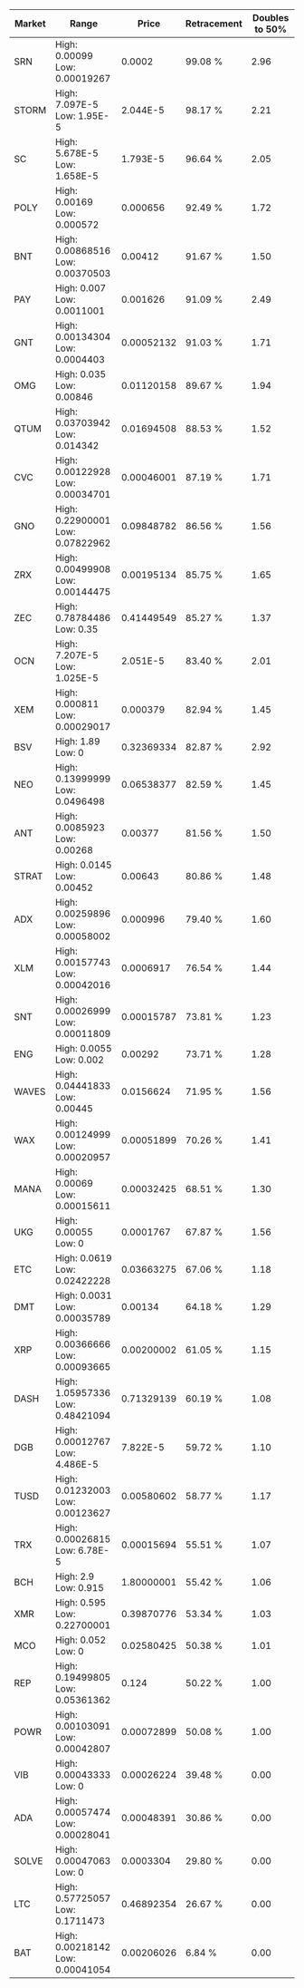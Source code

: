 | Market | Range | Price| Retracement | Doubles to 50% |
| --- | --- | --- | --- | --- |
| SRN | High: 0.00099<br />Low: 0.00019267 | 0.0002 | 99.08 % | 2.96 |
| STORM | High: 7.097E-5<br />Low: 1.95E-5 | 2.044E-5 | 98.17 % | 2.21 |
| SC | High: 5.678E-5<br />Low: 1.658E-5 | 1.793E-5 | 96.64 % | 2.05 |
| POLY | High: 0.00169<br />Low: 0.000572 | 0.000656 | 92.49 % | 1.72 |
| BNT | High: 0.00868516<br />Low: 0.00370503 | 0.00412 | 91.67 % | 1.50 |
| PAY | High: 0.007<br />Low: 0.0011001 | 0.001626 | 91.09 % | 2.49 |
| GNT | High: 0.00134304<br />Low: 0.0004403 | 0.00052132 | 91.03 % | 1.71 |
| OMG | High: 0.035<br />Low: 0.00846 | 0.01120158 | 89.67 % | 1.94 |
| QTUM | High: 0.03703942<br />Low: 0.014342 | 0.01694508 | 88.53 % | 1.52 |
| CVC | High: 0.00122928<br />Low: 0.00034701 | 0.00046001 | 87.19 % | 1.71 |
| GNO | High: 0.22900001<br />Low: 0.07822962 | 0.09848782 | 86.56 % | 1.56 |
| ZRX | High: 0.00499908<br />Low: 0.00144475 | 0.00195134 | 85.75 % | 1.65 |
| ZEC | High: 0.78784486<br />Low: 0.35 | 0.41449549 | 85.27 % | 1.37 |
| OCN | High: 7.207E-5<br />Low: 1.025E-5 | 2.051E-5 | 83.40 % | 2.01 |
| XEM | High: 0.000811<br />Low: 0.00029017 | 0.000379 | 82.94 % | 1.45 |
| BSV | High: 1.89<br />Low: 0 | 0.32369334 | 82.87 % | 2.92 |
| NEO | High: 0.13999999<br />Low: 0.0496498 | 0.06538377 | 82.59 % | 1.45 |
| ANT | High: 0.0085923<br />Low: 0.00268 | 0.00377 | 81.56 % | 1.50 |
| STRAT | High: 0.0145<br />Low: 0.00452 | 0.00643 | 80.86 % | 1.48 |
| ADX | High: 0.00259896<br />Low: 0.00058002 | 0.000996 | 79.40 % | 1.60 |
| XLM | High: 0.00157743<br />Low: 0.00042016 | 0.0006917 | 76.54 % | 1.44 |
| SNT | High: 0.00026999<br />Low: 0.00011809 | 0.00015787 | 73.81 % | 1.23 |
| ENG | High: 0.0055<br />Low: 0.002 | 0.00292 | 73.71 % | 1.28 |
| WAVES | High: 0.04441833<br />Low: 0.00445 | 0.0156624 | 71.95 % | 1.56 |
| WAX | High: 0.00124999<br />Low: 0.00020957 | 0.00051899 | 70.26 % | 1.41 |
| MANA | High: 0.00069<br />Low: 0.00015611 | 0.00032425 | 68.51 % | 1.30 |
| UKG | High: 0.00055<br />Low: 0 | 0.0001767 | 67.87 % | 1.56 |
| ETC | High: 0.0619<br />Low: 0.02422228 | 0.03663275 | 67.06 % | 1.18 |
| DMT | High: 0.0031<br />Low: 0.00035789 | 0.00134 | 64.18 % | 1.29 |
| XRP | High: 0.00366666<br />Low: 0.00093665 | 0.00200002 | 61.05 % | 1.15 |
| DASH | High: 1.05957336<br />Low: 0.48421094 | 0.71329139 | 60.19 % | 1.08 |
| DGB | High: 0.00012767<br />Low: 4.486E-5 | 7.822E-5 | 59.72 % | 1.10 |
| TUSD | High: 0.01232003<br />Low: 0.00123627 | 0.00580602 | 58.77 % | 1.17 |
| TRX | High: 0.00026815<br />Low: 6.78E-5 | 0.00015694 | 55.51 % | 1.07 |
| BCH | High: 2.9<br />Low: 0.915 | 1.80000001 | 55.42 % | 1.06 |
| XMR | High: 0.595<br />Low: 0.22700001 | 0.39870776 | 53.34 % | 1.03 |
| MCO | High: 0.052<br />Low: 0 | 0.02580425 | 50.38 % | 1.01 |
| REP | High: 0.19499805<br />Low: 0.05361362 | 0.124 | 50.22 % | 1.00 |
| POWR | High: 0.00103091<br />Low: 0.00042807 | 0.00072899 | 50.08 % | 1.00 |
| VIB | High: 0.00043333<br />Low: 0 | 0.00026224 | 39.48 % | 0.00 |
| ADA | High: 0.00057474<br />Low: 0.00028041 | 0.00048391 | 30.86 % | 0.00 |
| SOLVE | High: 0.00047063<br />Low: 0 | 0.0003304 | 29.80 % | 0.00 |
| LTC | High: 0.57725057<br />Low: 0.1711473 | 0.46892354 | 26.67 % | 0.00 |
| BAT | High: 0.00218142<br />Low: 0.00041054 | 0.00206026 | 6.84 % | 0.00 |
